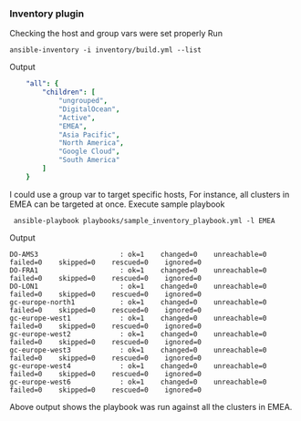 ### Inventory plugin
Checking the host and group vars were set properly
Run 
```commandline
ansible-inventory -i inventory/build.yml --list
```
Output
```yaml
    "all": {
        "children": [
            "ungrouped",
            "DigitalOcean",
            "Active",
            "EMEA",
            "Asia Pacific",
            "North America",
            "Google Cloud",
            "South America"
        ]
    }
```

I could use a group var to target specific hosts, For instance, all clusters in EMEA can be targeted at once.
Execute sample playbook
```commandline
 ansible-playbook playbooks/sample_inventory_playbook.yml -l EMEA
```
Output
```
DO-AMS3                    : ok=1    changed=0    unreachable=0    failed=0    skipped=0    rescued=0    ignored=0   
DO-FRA1                    : ok=1    changed=0    unreachable=0    failed=0    skipped=0    rescued=0    ignored=0   
DO-LON1                    : ok=1    changed=0    unreachable=0    failed=0    skipped=0    rescued=0    ignored=0   
gc-europe-north1           : ok=1    changed=0    unreachable=0    failed=0    skipped=0    rescued=0    ignored=0   
gc-europe-west1            : ok=1    changed=0    unreachable=0    failed=0    skipped=0    rescued=0    ignored=0   
gc-europe-west2            : ok=1    changed=0    unreachable=0    failed=0    skipped=0    rescued=0    ignored=0   
gc-europe-west3            : ok=1    changed=0    unreachable=0    failed=0    skipped=0    rescued=0    ignored=0   
gc-europe-west4            : ok=1    changed=0    unreachable=0    failed=0    skipped=0    rescued=0    ignored=0   
gc-europe-west6            : ok=1    changed=0    unreachable=0    failed=0    skipped=0    rescued=0    ignored=0   
```
Above output shows the playbook was run against all the clusters in EMEA.